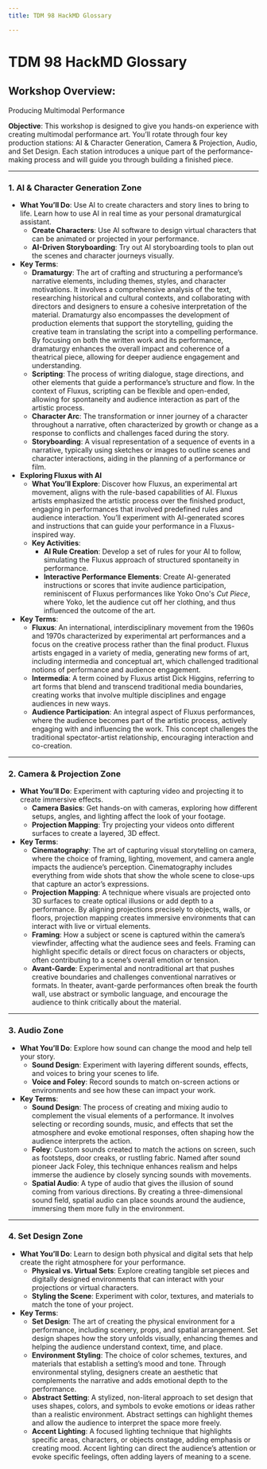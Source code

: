 ```yaml
---
title: TDM 98 HackMD Glossary

---
```


# TDM 98 HackMD Glossary

## Workshop Overview:
Producing Multimodal Performance

**Objective**: This workshop is designed to give you hands-on experience with creating multimodal performance art. You’ll rotate through four key production stations: AI & Character Generation, Camera & Projection, Audio, and Set Design. Each station introduces a unique part of the performance-making process and will guide you through building a finished piece.

---
### 1. AI & Character Generation Zone
   - **What You’ll Do**: Use AI to create characters and story lines to bring to life. Learn how to use AI in real time as your personal dramaturgical assistant.
      - **Create Characters**: Use AI software to design virtual characters that can be animated or projected in your performance.
      - **AI-Driven Storyboarding**: Try out AI storyboarding tools to plan out the scenes and character journeys visually.
   - **Key Terms**:
      - **Dramaturgy**: The art of crafting and structuring a performance’s narrative elements, including themes, styles, and character motivations. It involves a comprehensive analysis of the text, researching historical and cultural contexts, and collaborating with directors and designers to ensure a cohesive interpretation of the material. Dramaturgy also encompasses the development of production elements that support the storytelling, guiding the creative team in translating the script into a compelling performance. By focusing on both the written work and its performance, dramaturgy enhances the overall impact and coherence of a theatrical piece, allowing for deeper audience engagement and understanding.
      - **Scripting**: The process of writing dialogue, stage directions, and other elements that guide a performance’s structure and flow. In the context of Fluxus, scripting can be flexible and open-ended, allowing for spontaneity and audience interaction as part of the artistic process.
      - **Character Arc**: The transformation or inner journey of a character throughout a narrative, often characterized by growth or change as a response to conflicts and challenges faced during the story.
      - **Storyboarding**: A visual representation of a sequence of events in a narrative, typically using sketches or images to outline scenes and character interactions, aiding in the planning of a performance or film.
   - **Exploring Fluxus with AI**
      - **What You’ll Explore**: Discover how Fluxus, an experimental art movement, aligns with the rule-based capabilities of AI. Fluxus artists emphasized the artistic process over the finished product, engaging in performances that involved predefined rules and audience interaction. You’ll experiment with AI-generated scores and instructions that can guide your performance in a Fluxus-inspired way.
      - **Key Activities**:
         - **AI Rule Creation**: Develop a set of rules for your AI to follow, simulating the Fluxus approach of structured spontaneity in performance.
         - **Interactive Performance Elements**: Create AI-generated instructions or scores that invite audience participation, reminiscent of Fluxus performances like Yoko Ono's *Cut Piece*, where Yoko, let the audience cut off her clothing, and thus influenced the outcome of the art.
   - **Key Terms**:
      - **Fluxus**: An international, interdisciplinary movement from the 1960s and 1970s characterized by experimental art performances and a focus on the creative process rather than the final product. Fluxus artists engaged in a variety of media, generating new forms of art, including intermedia and conceptual art, which challenged traditional notions of performance and audience engagement.
      - **Intermedia**: A term coined by Fluxus artist Dick Higgins, referring to art forms that blend and transcend traditional media boundaries, creating works that involve multiple disciplines and engage audiences in new ways.
      - **Audience Participation**: An integral aspect of Fluxus performances, where the audience becomes part of the artistic process, actively engaging with and influencing the work. This concept challenges the traditional spectator-artist relationship, encouraging interaction and co-creation.
---
### 2. Camera & Projection Zone
   - **What You’ll Do**: Experiment with capturing video and projecting it to create immersive effects.
      - **Camera Basics**: Get hands-on with cameras, exploring how different setups, angles, and lighting affect the look of your footage.
      - **Projection Mapping**: Try projecting your videos onto different surfaces to create a layered, 3D effect.
   - **Key Terms**:
      - **Cinematography**: The art of capturing visual storytelling on camera, where the choice of framing, lighting, movement, and camera angle impacts the audience’s perception. Cinematography includes everything from wide shots that show the whole scene to close-ups that capture an actor’s expressions.
      - **Projection Mapping**: A technique where visuals are projected onto 3D surfaces to create optical illusions or add depth to a performance. By aligning projections precisely to objects, walls, or floors, projection mapping creates immersive environments that can interact with live or virtual elements.
      - **Framing**: How a subject or scene is captured within the camera’s viewfinder, affecting what the audience sees and feels. Framing can highlight specific details or direct focus on characters or objects, often contributing to a scene’s overall emotion or tension.
      - **Avant-Garde**: Experimental and nontraditional art that pushes creative boundaries and challenges conventional narratives or formats. In theater, avant-garde performances often break the fourth wall, use abstract or symbolic language, and encourage the audience to think critically about the material.
---
### 3. Audio Zone
   - **What You’ll Do**: Explore how sound can change the mood and help tell your story.
      - **Sound Design**: Experiment with layering different sounds, effects, and voices to bring your scenes to life.
      - **Voice and Foley**: Record sounds to match on-screen actions or environments and see how these can impact your work.
   - **Key Terms**:
      - **Sound Design**: The process of creating and mixing audio to complement the visual elements of a performance. It involves selecting or recording sounds, music, and effects that set the atmosphere and evoke emotional responses, often shaping how the audience interprets the action.
      - **Foley**: Custom sounds created to match the actions on screen, such as footsteps, door creaks, or rustling fabric. Named after sound pioneer Jack Foley, this technique enhances realism and helps immerse the audience by closely syncing sounds with movements.
      - **Spatial Audio**: A type of audio that gives the illusion of sound coming from various directions. By creating a three-dimensional sound field, spatial audio can place sounds around the audience, immersing them more fully in the environment.
---
### 4. Set Design Zone
   - **What You’ll Do**: Learn to design both physical and digital sets that help create the right atmosphere for your performance.
      - **Physical vs. Virtual Sets**: Explore creating tangible set pieces and digitally designed environments that can interact with your projections or virtual characters.
      - **Styling the Scene**: Experiment with color, textures, and materials to match the tone of your project.
   - **Key Terms**:
      - **Set Design**: The art of creating the physical environment for a performance, including scenery, props, and spatial arrangement. Set design shapes how the story unfolds visually, enhancing themes and helping the audience understand context, time, and place.
      - **Environment Styling**: The choice of color schemes, textures, and materials that establish a setting’s mood and tone. Through environmental styling, designers create an aesthetic that complements the narrative and adds emotional depth to the performance.
      - **Abstract Setting**: A stylized, non-literal approach to set design that uses shapes, colors, and symbols to evoke emotions or ideas rather than a realistic environment. Abstract settings can highlight themes and allow the audience to interpret the space more freely.
      - **Accent Lighting**: A focused lighting technique that highlights specific areas, characters, or objects onstage, adding emphasis or creating mood. Accent lighting can direct the audience’s attention or evoke specific feelings, often adding layers of meaning to a scene.